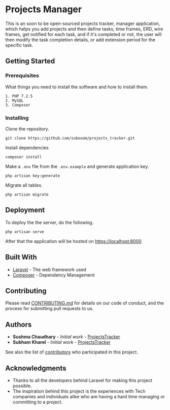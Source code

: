 # Projects Manager

This is an soon to be open-sourced projects tracker, manager application, which helps you add projects and then define tasks, time frames, ERD, wire frames, get notified for each task, and if it's completed or not, the user will then modify the task completion details, or add extension period for the specific task.

## Getting Started


### Prerequisites

What things you need to install the software and how to install them.

```
1. PHP 7.2.5
2. MySQL
3. Composer
```

### Installing

Clone the repository.

```
git clone https://github.com/subooom/projects_tracker.git
```

Install dependencies

```
composer install
```

 Make a `.env` file from the `.env.example` and generate application key.

```
php artisan key:generate
```

Migrate all tables.

```
php artisan migrate
```

## Deployment


To deploy the the server, do the following.

```
php artisan serve
```

After that the application will be hosted on [https://localhost:8000](https://localhost:8000)


## Built With

* [Laravel](https://laravel.com/docs/7.x) - The web framework used
* [Composer](https://getcomposer.org/) - Dependency Management

## Contributing

Please read [CONTRIBUTING.md](https://gist.github.com/PurpleBooth/b24679402957c63ec426) for details on our code of conduct, and the process for submitting pull requests to us.


## Authors

* **Sushma Chaudhary** - *Initial work* - [ProjectsTracker](https://github.com/subooom/projects_tracker)
* **Subham Kharel** - *Initial work* - [ProjectsTracker](https://github.com/subooom/projects_tracker)

See also the list of [contributors](https://github.com/subooom/projects_tracker/contributors) who participated in this project.

## Acknowledgments

* Thanks to all the developers behind Laravel for making this project possible.
* The inspiration behind this project is the experiences with Tech companies and individuals alike who are having a hard time managing or committing to a project.
